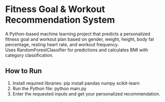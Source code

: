 # Fitness Goal & Workout Recommendation System

A Python-based machine learning project that predicts a personalized fitness goal and workout plan 
based on gender, weight, height, body fat percentage, resting heart rate, and workout frequency.  
Uses RandomForestClassifier for predictions and calculates BMI with category classification.

## How to Run
1. Install required libraries:
   pip install pandas numpy scikit-learn
2. Run the Python file:
   python main.py
3. Enter the requested inputs and get your personalized recommendation.
